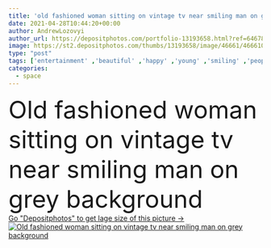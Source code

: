 ```yaml
---
title: 'old fashioned woman sitting on vintage tv near smiling man on grey background'
date: 2021-04-28T10:44:20+00:00
author: AndrewLozovyi
author_url: https://depositphotos.com/portfolio-13193658.html?ref=64678756
image: https://st2.depositphotos.com/thumbs/13193658/image/46661/466610212/api_thumb_450.jpg?forcejpeg=true
type: "post"
tags: ['entertainment' ,'beautiful' ,'happy' ,'young' ,'smiling' ,'people' ,'cheerful' ,'caucasian' ,'man' ,'dark' ,'style' ,'retro' ,'vintage' ,'sit' ,'fashion' ,'gray' ,'emotion' ,'pretty' ,'couple' ,'stylish' ,'woman' ,'grey' ,'joyful' ,'together' ,'clothes' ,'attractive' ,'eyeglasses' ,'casual' ,'outfit' ,'handsome' ,'posing' ,'positive' ,'tv' ,'models' ,'looking at camera' ,'copy space' ,'Studio Shot' ,'Full Length' ,'old fashioned' ]
categories: 
  - space
---
```

<div aling="center">
            <font size="60"> Old fashioned woman sitting on vintage tv near smiling man on grey background</font>   
</div>
<div>
    <a href='https://st2.depositphotos.com/thumbs/13193658/image/46661/466610212/api_thumb_450.jpg?forcejpeg=true?ref=64678756' target=_blank > Go "Depositphotos" to get lage size of this picture ->
        <img href='https://st2.depositphotos.com/thumbs/13193658/image/46661/466610212/api_thumb_450.jpg?forcejpeg=true?ref=64678756' src='https://st2.depositphotos.com/13193658/46661/i/950/depositphotos_466610212-stock-photo-old-fashioned-woman-sitting-vintage.jpg?forcejpeg=true' alt='Old fashioned woman sitting on vintage tv near smiling man on grey background' >
    </a>
</div>
